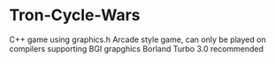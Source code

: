 # Tron-Cycle-Wars
C++ game using graphics.h
Arcade style game, can only be played on compilers supporting BGI grapghics
Borland Turbo 3.0 recommended
